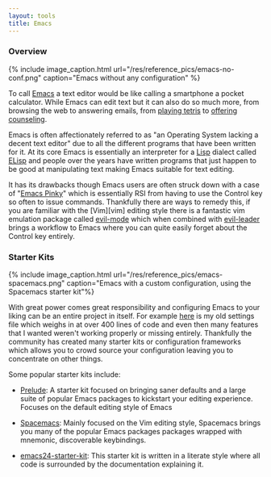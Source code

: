 ```yaml
---
layout: tools
title: Emacs
---
```


### Overview

{% include image_caption.html 
           url="/res/reference_pics/emacs-no-conf.png" 
           caption="Emacs without any configuration" %}

To call [Emacs][emacs] a text editor would be like calling a smartphone a pocket
calculator. While Emacs can edit text but it can also do so much more, from
browsing the web to answering emails, from [playing tetris][Mxtetris] to
[offering counseling][Mxdoctor].

Emacs is often affectionately referred to as "an Operating System lacking a
decent text editor" due to all the different programs that have been written for
it. At its core Emacs is essentially an interpreter for a [Lisp][lisp] dialect
called [ELisp][elisp] and people over the years have written programs that just
happen to be good at manipulating text making Emacs suitable for text editing.

It has its drawbacks though Emacs users are often struck down with a case of
"[Emacs Pinky][emacs-pinky]" which is essentially RSI from having to use the
Control key so often to issue commands. Thankfully there are ways to remedy
this, if you are familiar with the [Vim][vim] editing style there is a fantastic
vim emulation package called [evil-mode][evil] which when combined with
[evil-leader][evil-leader] brings a workflow to Emacs where you can quite easily
forget about the Control key entirely.

### Starter Kits

{% include image_caption.html 
    url="/res/reference_pics/emacs-spacemacs.png"
    caption="Emacs with a custom configuration, using the Spacemacs starter kit"%}

With great power comes great responsibility and configuring Emacs to your liking
can be an entire project in itself. For example [here][init-el] is my old
settings file which weighs in at over 400 lines of code and even then many
features that I wanted weren't working properly or missing entirely. Thankfully
the community has created many starter kits or configuration frameworks which
allows you to crowd source your configuration leaving you to concentrate on
other things.

Some popular starter kits include:

- [Prelude][prelude]: A starter kit focused on bringing saner defaults and a
  large suite of popular Emacs packages to kickstart your editing experience.
  Focuses on the default editing style of Emacs
  
- [Spacemacs][spacemacs]: Mainly focused on the Vim editing style, Spacemacs
  brings you many of the popular Emacs packages packages wrapped with mnemonic,
  discoverable keybindings.
  
- [emacs24-starter-kit][starter-kit]: This starter kit is written in a literate
  style where all code is surrounded by the documentation explaining it. 
  

[elisp]: https://en.wikipedia.org/wiki/Emacs_Lisp
[emacs]: https://www.gnu.org/s/emacs/
[emacs-pinky]: http://ergoemacs.org/emacs/emacs_pinky.html
[evil]: http://www.emacswiki.org/emacs/Evil
[evil-leader]: https://github.com/cofi/evil-leader
[init-el]: https://github.com/alcarney/emacs.d/blob/master/init.el
[lisp]: https://en.wikipedia.org/wiki/Lisp_(programming_language)
[Mxdoctor]: https://vimeo.com/90228904
[Mxtetris]: https://www.youtube.com/watch?v=5A8knEALaIY
[prelude]: https://github.com/bbatsov/prelude
[spacemacs]: https://github.com/syl20bnr/spacemacs

[starter-kit]: http://eschulte.github.com/emacs24-starter-kit/

